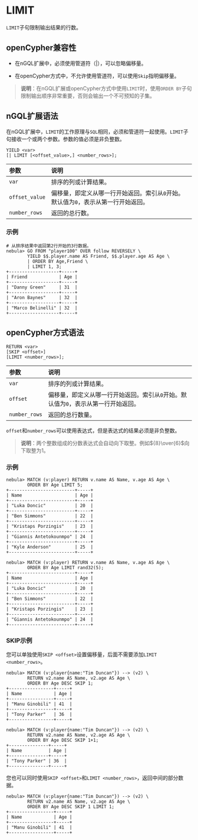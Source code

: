 # LIMIT

`LIMIT`子句限制输出结果的行数。

## openCypher兼容性

- 在nGQL扩展中，必须使用管道符（|），可以忽略偏移量。

- 在openCypher方式中，不允许使用管道符，可以使用`Skip`指明偏移量。

>**说明**：在nGQL扩展或openCypher方式中使用`LIMIT`时，使用`ORDER BY`子句限制输出顺序非常重要，否则会输出一个不可预知的子集。

## nGQL扩展语法

在nGQL扩展中，`LIMIT`的工作原理与`SQL`相同，必须和管道符一起使用。`LIMIT`子句接收一个或两个参数。参数的值必须是非负整数。

```ngql
YIELD <var>
[| LIMIT [<offset_value>,] <number_rows>];
```

|参数|说明|
|:--|:--|
|`var`|排序的列或计算结果。|
|`offset_value`|偏移量，即定义从哪一行开始返回。索引从`0`开始。默认值为`0`，表示从第一行开始返回。|
|`number_rows`|返回的总行数。|

### 示例

```ngql
# 从排序结果中返回第2行开始的3行数据。
nebula> GO FROM "player100" OVER follow REVERSELY \
        YIELD $$.player.name AS Friend, $$.player.age AS Age \
        | ORDER BY Age,Friend \
        | LIMIT 1, 3;
+-------------------+-----+
| Friend            | Age |
+-------------------+-----+
| "Danny Green"     | 31  |
+-------------------+-----+
| "Aron Baynes"     | 32  |
+-------------------+-----+
| "Marco Belinelli" | 32  |
+-------------------+-----+
```

## openCypher方式语法

```ngql
RETURN <var>
[SKIP <offset>]
[LIMIT <number_rows>];
```

|参数|说明|
|:--|:--|
|`var`|排序的列或计算结果。|
|`offset`|偏移量，即定义从哪一行开始返回。索引从`0`开始。默认值为`0`，表示从第一行开始返回。|
|`number_rows`|返回的总行数量。|

`offset`和`number_rows`可以使用表达式，但是表达式的结果必须是非负整数。

>**说明**：两个整数组成的分数表达式会自动向下取整。例如${8}\over{6}$向下取整为1。

### 示例

```ngql
nebula> MATCH (v:player) RETURN v.name AS Name, v.age AS Age \
        ORDER BY Age LIMIT 5;
+-------------------------+-----+
| Name                    | Age |
+-------------------------+-----+
| "Luka Doncic"           | 20  |
+-------------------------+-----+
| "Ben Simmons"           | 22  |
+-------------------------+-----+
| "Kristaps Porzingis"    | 23  |
+-------------------------+-----+
| "Giannis Antetokounmpo" | 24  |
+-------------------------+-----+
| "Kyle Anderson"         | 25  |
+-------------------------+-----+

nebula> MATCH (v:player) RETURN v.name AS Name, v.age AS Age \
        ORDER BY Age LIMIT rand32(5);
+-------------------------+-----+
| Name                    | Age |
+-------------------------+-----+
| "Luka Doncic"           | 20  |
+-------------------------+-----+
| "Ben Simmons"           | 22  |
+-------------------------+-----+
| "Kristaps Porzingis"    | 23  |
+-------------------------+-----+
| "Giannis Antetokounmpo" | 24  |
+-------------------------+-----+
```

### SKIP示例

您可以单独使用`SKIP <offset>`设置偏移量，后面不需要添加`LIMIT <number_rows>`。

```ngql
nebula> MATCH (v:player{name:"Tim Duncan"}) --> (v2) \
        RETURN v2.name AS Name, v2.age AS Age \
        ORDER BY Age DESC SKIP 1;
+-----------------+-----+
| Name            | Age |
+-----------------+-----+
| "Manu Ginobili" | 41  |
+-----------------+-----+
| "Tony Parker"   | 36  |
+-----------------+-----+

nebula> MATCH (v:player{name:"Tim Duncan"}) --> (v2) \
        RETURN v2.name AS Name, v2.age AS Age \
        ORDER BY Age DESC SKIP 1+1;
+---------------+-----+
| Name          | Age |
+---------------+-----+
| "Tony Parker" | 36  |
+---------------+-----+
```

您也可以同时使用`SKIP <offset>`和`LIMIT <number_rows>`，返回中间的部分数据。

```ngql
nebula> MATCH (v:player{name:"Tim Duncan"}) --> (v2) \
        RETURN v2.name AS Name, v2.age AS Age \
        ORDER BY Age DESC SKIP 1 LIMIT 1;
+-----------------+-----+
| Name            | Age |
+-----------------+-----+
| "Manu Ginobili" | 41  |
+-----------------+-----+
```